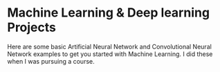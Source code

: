 # Machine Learning & Deep learning Projects

Here are some basic Artificial Neural Network and Convolutional Neural Network examples to get you started with Machine Learning. I did these when I was pursuing a course. 
